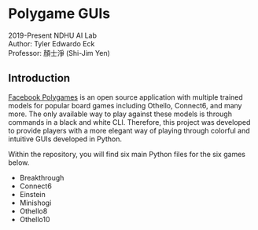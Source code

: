 # Polygame GUIs

2019-Present NDHU AI Lab  
Author: Tyler Edwardo Eck  
Professor: 顏士淨 (Shi-Jim Yen)  

## Introduction 
[Facebook Polygames](https://github.com/facebookarchive/Polygames) is an open source application with multiple trained models for popular board games including Othello, Connect6, and many more. The only available way to play against these models is through commands in a black and white CLI. Therefore, this project was developed to provide players with a more elegant way of playing through colorful and intuitive GUIs developed in Python.

Within the repository, you will find six main Python files for the six games below. 

- Breakthrough
- Connect6
- Einstein 
- Minishogi 
- Othello8 
- Othello10

